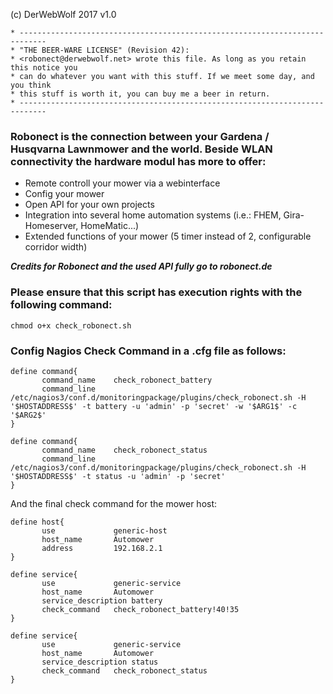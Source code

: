(c) DerWebWolf 2017
v1.0

```
* ----------------------------------------------------------------------------
* "THE BEER-WARE LICENSE" (Revision 42):
* <robonect@derwebwolf.net> wrote this file. As long as you retain this notice you
* can do whatever you want with this stuff. If we meet some day, and you think
* this stuff is worth it, you can buy me a beer in return.
* ----------------------------------------------------------------------------
```
### Robonect is the connection between your Gardena / Husqvarna Lawnmower and the world. Beside WLAN connectivity the hardware modul has more to offer:

* Remote controll your mower via a webinterface
* Config your mower
* Open API for your own projects
* Integration into several home automation systems (i.e.: FHEM, Gira-Homeserver, HomeMatic...)
* Extended functions of your mower (5 timer instead of 2, configurable corridor width)

***Credits for Robonect and the used API fully go to robonect.de***

### Please ensure that this script has execution rights with the following command:
```
chmod o+x check_robonect.sh
```

### Config Nagios Check Command in a .cfg file as follows:

```
define command{
       command_name    check_robonect_battery
       command_line    /etc/nagios3/conf.d/monitoringpackage/plugins/check_robonect.sh -H '$HOSTADDRESS$' -t battery -u 'admin' -p 'secret' -w '$ARG1$' -c '$ARG2$'
}

define command{
       command_name    check_robonect_status
       command_line    /etc/nagios3/conf.d/monitoringpackage/plugins/check_robonect.sh -H '$HOSTADDRESS$' -t status -u 'admin' -p 'secret'
}
```


And the final check command for the mower host:
```
define host{
       use             generic-host
       host_name       Automower
       address         192.168.2.1
}

define service{
       use             generic-service
       host_name       Automower
       service_description battery
       check_command   check_robonect_battery!40!35
}

define service{
       use             generic-service
       host_name       Automower
       service_description status
       check_command   check_robonect_status
}
```
